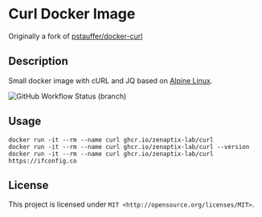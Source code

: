 # Curl Docker Image
Originally a fork of [pstauffer/docker-curl](https://github.com/pstauffer/docker-curl)

## Description
Small docker image with cURL and JQ based on [Alpine Linux](https://hub.docker.com/_/alpine/).

![GitHub Workflow Status (branch)](https://img.shields.io/github/workflow/status/zenaptix-lab/docker-curl/Build/master)

## Usage
```
docker run -it --rm --name curl ghcr.io/zenaptix-lab/curl
docker run -it --rm --name curl ghcr.io/zenaptix-lab/curl --version
docker run -it --rm --name curl ghcr.io/zenaptix-lab/curl https://ifconfig.co
```

## License
This project is licensed under `MIT <http://opensource.org/licenses/MIT>`.
